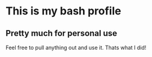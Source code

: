# This is my bash profile
## Pretty much for personal use

Feel free to pull anything out and use it.  Thats what I did!